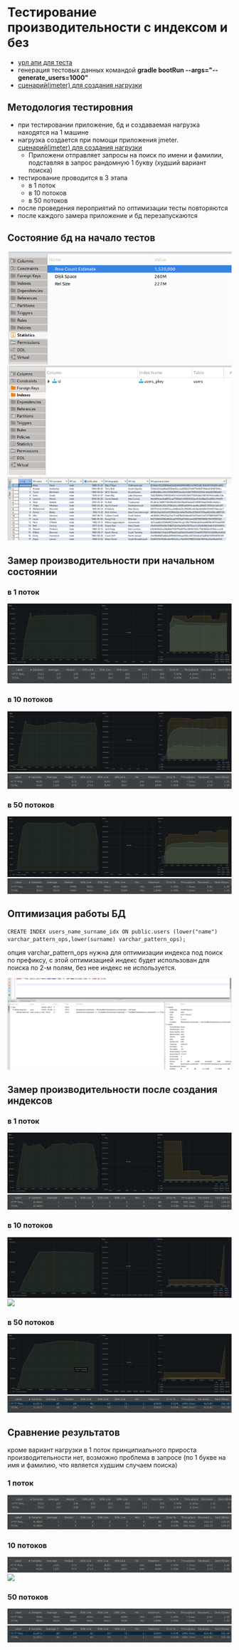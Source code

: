 # Тестирование производительности с индексом и без

* [урл апи для теста](http://localhost:8080/swagger-ui/index.html#/user/userSearchGet)
* генерация тестовых данных командой __gradle bootRun --args="--generate_users=1000"__
* [сценарий(jmeter) для создания нагрузки](search_dos.jmx)

## Методология тестировния

* при тестировании приложение, бд и создаваемая нагрузка находятся на 1 машине
* нагрузка создается при помощи приложения jmeter. [сценарий(jmeter) для создания нагрузки](search_dos.jmx)
    * Приложени отправляет запросы на поиск по имени и фамилии, подставляя в запрос рандомную 1 букву (худший вариант
      поиска)
* тестирование проводится в 3 этапа
    * в 1 поток
    * в 10 потоков
    * в 50 потоков
* после проведения пероприятий по оптимизации тесты повторяются
* после каждого замера приложение и бд перезапускаются

## Состояние бд на начало тестов

![статистика таблицы до начала работ](./db_stats_before.png "статистика таблицы до начала работ")
![индексы до начала работ](./db_index_before.png "индексы таблицы до начала работ")
![пример тестовых данных](./db_data_before.png "пример тестовых данных")

## Замер производительности при начальном состоянии

### в 1 поток

![](./graph_1_before.png)
![](./aggregate_1_before.png)

### в 10 потоков

![](./graph_10_before.png)
![](./aggregate_10_before.png)

### в 50 потоков

![](./graph_50_before.png)
![](./aggregate_50_before.png)

## Оптимизация работы БД

`CREATE INDEX users_name_surname_idx ON public.users (lower("name") varchar_pattern_ops,lower(surname) varchar_pattern_ops);`

опция varchar_pattern_ops нужна для оптимизации индекса под поиск по префиксу, с этой оптимизацией индекс будет
использован для поиска по 2-м полям, без нее индекс не используется.

![](./explain_after.png)

## Замер производительности после создания индексов

### в 1 поток

![](./graph_1_after.png)
![](./aggregate_1_after.png)

### в 10 потоков

![](./graph_10_after.png)
![](./aggregate_10_after.png)

### в 50 потоков

![](./graph_50_after.png)
![](./aggregate_50_after.png)

## Сравнение результатов

кроме вариант нагрузки в 1 поток принципиального прироста производительности нет, возможно проблема в запросе (по 1
букве на имя и фамилию, что является худшим случаем поиска)

### 1 поток

![](./aggregate_1_before.png)
![](./aggregate_1_after.png)

### 10 потоков

![](./aggregate_10_before.png)
![](./aggregate_10_after.png)

### 50 потоков

![](./aggregate_50_before.png)
![](./aggregate_50_after.png)
